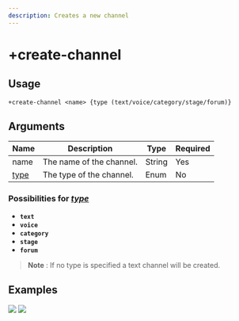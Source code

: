 ```yaml
---
description: Creates a new channel
---
```


# +create-channel

## Usage

```
+create-channel <name> {type (text/voice/category/stage/forum)}
```

## Arguments

| Name                                                               | Description              | Type   | Required |
| ------------------------------------------------------------------ | ------------------------ | ------ | -------- |
| name                                                               | The name of the channel. | String | Yes      |
| [type](../../Moderation/+create-channel.md#possibilities-for-type) | The type of the channel. | Enum   | No       |

### Possibilities for [_type_](../../Moderation/+create-channel.md#arguments)

* **`text`**
* **`voice`**
* **`category`**
* **`stage`**
* **`forum`**

> **Note** : If no type is specified a text channel will be created.

## Examples

![](https://tawk.link/60e18ecd649e0a0a5cca7167/kb/attachments/Zi40KGShad.jpg) ![](https://tawk.link/60e18ecd649e0a0a5cca7167/kb/attachments/JGAroVgdHJ.jpg)
